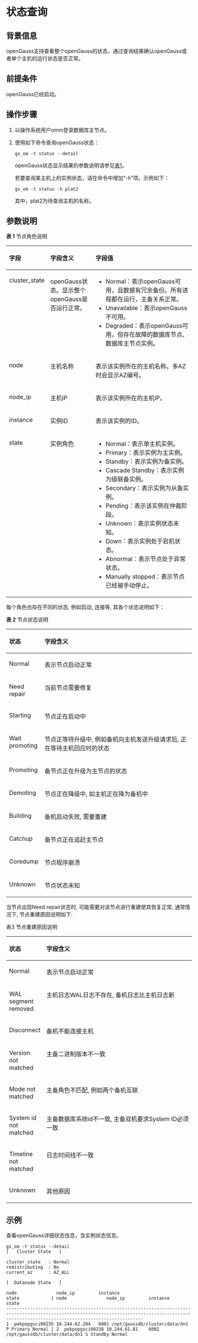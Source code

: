 # 状态查询<a name="ZH-CN_TOPIC_0242215009"></a>

## 背景信息<a name="zh-cn_topic_0237088790_zh-cn_topic_0059778948_section199712094115"></a>

openGauss支持查看整个openGauss的状态，通过查询结果确认openGauss或者单个主机的运行状态是否正常。

## 前提条件<a name="zh-cn_topic_0237088790_zh-cn_topic_0059778948_sa8f556adc7a142bd8efdec0f4483d2bd"></a>

openGauss已经启动。

## 操作步骤<a name="zh-cn_topic_0237088790_zh-cn_topic_0059778948_sf87c613d20a343e7ab7491fce49d6eaf"></a>

1. 以操作系统用户omm登录数据库主节点。

2.  使用如下命令查询openGauss状态：

    ```
    gs_om -t status --detail
    ```

    openGauss状态显示结果的参数说明请参见[表1](#zh-cn_topic_0237088790_table9610118112610)。

    若要查询某主机上的实例状态，请在命令中增加“-h”项。示例如下：

    ```
    gs_om -t status -h plat2 
    ```

    其中，plat2为待查询主机的名称。


## 参数说明<a name="zh-cn_topic_0237088790_zh-cn_topic_0059778948_s5690879aa2e24fb79ca064e487f93803"></a>

**表 1**  节点角色说明

<a name="zh-cn_topic_0237088790_table9610118112610"></a>
<table><thead align="left"><tr id="zh-cn_topic_0237088790_zh-cn_topic_0085031926_zh-cn_topic_0059777902_r1ca68f47ed7a43ba9fa57e054c552300"><th class="cellrowborder" valign="top" width="19.05%" id="mcps1.2.4.1.1"><p id="zh-cn_topic_0237088790_zh-cn_topic_0085031926_zh-cn_topic_0059777902_a22069e314c114d0092fba3f9be40eddd"><a name="zh-cn_topic_0237088790_zh-cn_topic_0085031926_zh-cn_topic_0059777902_a22069e314c114d0092fba3f9be40eddd"></a><a name="zh-cn_topic_0237088790_zh-cn_topic_0085031926_zh-cn_topic_0059777902_a22069e314c114d0092fba3f9be40eddd"></a>字段</p>
</th>
<th class="cellrowborder" valign="top" width="24.87%" id="mcps1.2.4.1.2"><p id="zh-cn_topic_0237088790_zh-cn_topic_0085031926_zh-cn_topic_0059777902_a33e384cc66d44c37b0d401eeebb5b651"><a name="zh-cn_topic_0237088790_zh-cn_topic_0085031926_zh-cn_topic_0059777902_a33e384cc66d44c37b0d401eeebb5b651"></a><a name="zh-cn_topic_0237088790_zh-cn_topic_0085031926_zh-cn_topic_0059777902_a33e384cc66d44c37b0d401eeebb5b651"></a>字段含义</p>
</th>
<th class="cellrowborder" valign="top" width="56.08%" id="mcps1.2.4.1.3"><p id="zh-cn_topic_0237088790_zh-cn_topic_0085031926_zh-cn_topic_0059777902_zh-cn_topic_0058968082_p39822642214"><a name="zh-cn_topic_0237088790_zh-cn_topic_0085031926_zh-cn_topic_0059777902_zh-cn_topic_0058968082_p39822642214"></a><a name="zh-cn_topic_0237088790_zh-cn_topic_0085031926_zh-cn_topic_0059777902_zh-cn_topic_0058968082_p39822642214"></a>字段值</p>
</th>
</tr>
</thead>
<tbody><tr id="zh-cn_topic_0237088790_zh-cn_topic_0085031926_zh-cn_topic_0059777902_r17aa5d21875344b6a7699bf77a96c87c"><td class="cellrowborder" valign="top" width="19.05%" headers="mcps1.2.4.1.1 "><p id="zh-cn_topic_0237088790_zh-cn_topic_0085031926_zh-cn_topic_0059777902_zh-cn_topic_0058968082_p698218613226"><a name="zh-cn_topic_0237088790_zh-cn_topic_0085031926_zh-cn_topic_0059777902_zh-cn_topic_0058968082_p698218613226"></a><a name="zh-cn_topic_0237088790_zh-cn_topic_0085031926_zh-cn_topic_0059777902_zh-cn_topic_0058968082_p698218613226"></a>cluster_state</p>
</td>
<td class="cellrowborder" valign="top" width="24.87%" headers="mcps1.2.4.1.2 "><p id="zh-cn_topic_0237088790_zh-cn_topic_0085031926_zh-cn_topic_0059777902_zh-cn_topic_0058968082_p159828610229"><a name="zh-cn_topic_0237088790_zh-cn_topic_0085031926_zh-cn_topic_0059777902_zh-cn_topic_0058968082_p159828610229"></a><a name="zh-cn_topic_0237088790_zh-cn_topic_0085031926_zh-cn_topic_0059777902_zh-cn_topic_0058968082_p159828610229"></a><span id="zh-cn_topic_0237088790_text19664945191710"><a name="zh-cn_topic_0237088790_text19664945191710"></a><a name="zh-cn_topic_0237088790_text19664945191710"></a>openGauss</span>状态。显示<span id="zh-cn_topic_0237088790_text7284101710288"><a name="zh-cn_topic_0237088790_text7284101710288"></a><a name="zh-cn_topic_0237088790_text7284101710288"></a>整个openGauss</span>是否运行正常。</p>
</td>
<td class="cellrowborder" valign="top" width="56.08%" headers="mcps1.2.4.1.3 "><a name="zh-cn_topic_0237088790_zh-cn_topic_0085031926_zh-cn_topic_0059777902_u8eef390bf2e74b0ea8c6025c5283f88d"></a><a name="zh-cn_topic_0237088790_zh-cn_topic_0085031926_zh-cn_topic_0059777902_u8eef390bf2e74b0ea8c6025c5283f88d"></a><ul id="zh-cn_topic_0237088790_zh-cn_topic_0085031926_zh-cn_topic_0059777902_u8eef390bf2e74b0ea8c6025c5283f88d"><li>Normal：表示<span id="zh-cn_topic_0237088790_text2361349141713"><a name="zh-cn_topic_0237088790_text2361349141713"></a><a name="zh-cn_topic_0237088790_text2361349141713"></a>openGauss</span>可用，且数据有冗余备份。所有进程都在运行，主备关系正常。</li><li>Unavailable：表示<span id="zh-cn_topic_0237088790_text6391145014178"><a name="zh-cn_topic_0237088790_text6391145014178"></a><a name="zh-cn_topic_0237088790_text6391145014178"></a>openGauss</span>不可用。</li><li>Degraded：表示<span id="zh-cn_topic_0237088790_text929715191713"><a name="zh-cn_topic_0237088790_text929715191713"></a><a name="zh-cn_topic_0237088790_text929715191713"></a>openGauss</span>可用，但存在故障的<span id="zh-cn_topic_0237088790_text417964612305"><a name="zh-cn_topic_0237088790_text417964612305"></a><a name="zh-cn_topic_0237088790_text417964612305"></a>数据库节点</span>、<span id="zh-cn_topic_0237088790_text133031617101716"><a name="zh-cn_topic_0237088790_text133031617101716"></a><a name="zh-cn_topic_0237088790_text133031617101716"></a>数据库主节点</span>实例。</li></ul>
</td>
</tr>
<tr id="zh-cn_topic_0237088790_zh-cn_topic_0085031926_zh-cn_topic_0059777902_re9a86e5d6b81441f9c8d99ae61136d92"><td class="cellrowborder" valign="top" width="19.05%" headers="mcps1.2.4.1.1 "><p id="zh-cn_topic_0237088790_zh-cn_topic_0085031926_zh-cn_topic_0059777902_zh-cn_topic_0058968082_p199843613221"><a name="zh-cn_topic_0237088790_zh-cn_topic_0085031926_zh-cn_topic_0059777902_zh-cn_topic_0058968082_p199843613221"></a><a name="zh-cn_topic_0237088790_zh-cn_topic_0085031926_zh-cn_topic_0059777902_zh-cn_topic_0058968082_p199843613221"></a>node</p>
</td>
<td class="cellrowborder" valign="top" width="24.87%" headers="mcps1.2.4.1.2 "><p id="zh-cn_topic_0237088790_zh-cn_topic_0085031926_zh-cn_topic_0059777902_zh-cn_topic_0058968082_p29841464224"><a name="zh-cn_topic_0237088790_zh-cn_topic_0085031926_zh-cn_topic_0059777902_zh-cn_topic_0058968082_p29841464224"></a><a name="zh-cn_topic_0237088790_zh-cn_topic_0085031926_zh-cn_topic_0059777902_zh-cn_topic_0058968082_p29841464224"></a>主机名称</p>
</td>
<td class="cellrowborder" valign="top" width="56.08%" headers="mcps1.2.4.1.3 "><p id="zh-cn_topic_0237088790_zh-cn_topic_0085031926_zh-cn_topic_0059777902_zh-cn_topic_0058968082_p19984269228"><a name="zh-cn_topic_0237088790_zh-cn_topic_0085031926_zh-cn_topic_0059777902_zh-cn_topic_0058968082_p19984269228"></a><a name="zh-cn_topic_0237088790_zh-cn_topic_0085031926_zh-cn_topic_0059777902_zh-cn_topic_0058968082_p19984269228"></a>表示该实例所在的主机名称。多AZ时会显示AZ编号。</p>
</td>
</tr>
<tr id="zh-cn_topic_0237088790_zh-cn_topic_0085031926_zh-cn_topic_0059777902_r610a088662ca41bda29d5bf627175f4a"><td class="cellrowborder" valign="top" width="19.05%" headers="mcps1.2.4.1.1 "><p id="zh-cn_topic_0237088790_zh-cn_topic_0085031926_zh-cn_topic_0059777902_zh-cn_topic_0058968082_p11984061224"><a name="zh-cn_topic_0237088790_zh-cn_topic_0085031926_zh-cn_topic_0059777902_zh-cn_topic_0058968082_p11984061224"></a><a name="zh-cn_topic_0237088790_zh-cn_topic_0085031926_zh-cn_topic_0059777902_zh-cn_topic_0058968082_p11984061224"></a>node_ip</p>
</td>
<td class="cellrowborder" valign="top" width="24.87%" headers="mcps1.2.4.1.2 "><p id="zh-cn_topic_0237088790_zh-cn_topic_0085031926_zh-cn_topic_0059777902_zh-cn_topic_0058968082_p179841960221"><a name="zh-cn_topic_0237088790_zh-cn_topic_0085031926_zh-cn_topic_0059777902_zh-cn_topic_0058968082_p179841960221"></a><a name="zh-cn_topic_0237088790_zh-cn_topic_0085031926_zh-cn_topic_0059777902_zh-cn_topic_0058968082_p179841960221"></a>主机IP</p>
</td>
<td class="cellrowborder" valign="top" width="56.08%" headers="mcps1.2.4.1.3 "><p id="zh-cn_topic_0237088790_zh-cn_topic_0085031926_zh-cn_topic_0059777902_a28dc49c29e4b47ef84231f37bc8614c7"><a name="zh-cn_topic_0237088790_zh-cn_topic_0085031926_zh-cn_topic_0059777902_a28dc49c29e4b47ef84231f37bc8614c7"></a><a name="zh-cn_topic_0237088790_zh-cn_topic_0085031926_zh-cn_topic_0059777902_a28dc49c29e4b47ef84231f37bc8614c7"></a>表示该实例所在的主机IP。</p>
</td>
</tr>
<tr id="zh-cn_topic_0237088790_zh-cn_topic_0085031926_zh-cn_topic_0059777902_r480709225ee64f3fbaf7bcbd8211c4ce"><td class="cellrowborder" valign="top" width="19.05%" headers="mcps1.2.4.1.1 "><p id="zh-cn_topic_0237088790_zh-cn_topic_0085031926_zh-cn_topic_0059777902_aef08714d893a44dd8695759c16b8caa3"><a name="zh-cn_topic_0237088790_zh-cn_topic_0085031926_zh-cn_topic_0059777902_aef08714d893a44dd8695759c16b8caa3"></a><a name="zh-cn_topic_0237088790_zh-cn_topic_0085031926_zh-cn_topic_0059777902_aef08714d893a44dd8695759c16b8caa3"></a>instance</p>
</td>
<td class="cellrowborder" valign="top" width="24.87%" headers="mcps1.2.4.1.2 "><p id="zh-cn_topic_0237088790_zh-cn_topic_0085031926_zh-cn_topic_0059777902_zh-cn_topic_0058968082_p898536202218"><a name="zh-cn_topic_0237088790_zh-cn_topic_0085031926_zh-cn_topic_0059777902_zh-cn_topic_0058968082_p898536202218"></a><a name="zh-cn_topic_0237088790_zh-cn_topic_0085031926_zh-cn_topic_0059777902_zh-cn_topic_0058968082_p898536202218"></a>实例ID</p>
</td>
<td class="cellrowborder" valign="top" width="56.08%" headers="mcps1.2.4.1.3 "><p id="zh-cn_topic_0237088790_zh-cn_topic_0085031926_zh-cn_topic_0059777902_a2ea98b2ed5da4883943bb701c08da0d3"><a name="zh-cn_topic_0237088790_zh-cn_topic_0085031926_zh-cn_topic_0059777902_a2ea98b2ed5da4883943bb701c08da0d3"></a><a name="zh-cn_topic_0237088790_zh-cn_topic_0085031926_zh-cn_topic_0059777902_a2ea98b2ed5da4883943bb701c08da0d3"></a>表示该实例的ID。</p>
</td>
</tr>
<tr id="zh-cn_topic_0237088790_zh-cn_topic_0085031926_zh-cn_topic_0059777902_r74e01d104db147eca995378493187166"><td class="cellrowborder" valign="top" width="19.05%" headers="mcps1.2.4.1.1 "><p id="zh-cn_topic_0237088790_zh-cn_topic_0085031926_zh-cn_topic_0059777902_zh-cn_topic_0058968082_p698520620220"><a name="zh-cn_topic_0237088790_zh-cn_topic_0085031926_zh-cn_topic_0059777902_zh-cn_topic_0058968082_p698520620220"></a><a name="zh-cn_topic_0237088790_zh-cn_topic_0085031926_zh-cn_topic_0059777902_zh-cn_topic_0058968082_p698520620220"></a>state</p>
</td>
<td class="cellrowborder" valign="top" width="24.87%" headers="mcps1.2.4.1.2 "><p id="zh-cn_topic_0237088790_zh-cn_topic_0085031926_zh-cn_topic_0059777902_zh-cn_topic_0058968082_p119851662227"><a name="zh-cn_topic_0237088790_zh-cn_topic_0085031926_zh-cn_topic_0059777902_zh-cn_topic_0058968082_p119851662227"></a><a name="zh-cn_topic_0237088790_zh-cn_topic_0085031926_zh-cn_topic_0059777902_zh-cn_topic_0058968082_p119851662227"></a>实例角色</p>
</td>
<td class="cellrowborder" valign="top" width="56.08%" headers="mcps1.2.4.1.3 "><a name="zh-cn_topic_0237088790_zh-cn_topic_0085031926_zh-cn_topic_0059777902_ua6b7f8f70d934801a366687ed3c30f79"></a><a name="zh-cn_topic_0237088790_zh-cn_topic_0085031926_zh-cn_topic_0059777902_ua6b7f8f70d934801a366687ed3c30f79"></a><ul id="zh-cn_topic_0237088790_zh-cn_topic_0085031926_zh-cn_topic_0059777902_ua6b7f8f70d934801a366687ed3c30f79"><li>Normal：表示单主机实例。</li><li>Primary：表示实例为主实例。</li><li>Standby：表示实例为备实例。</li><li>Cascade Standby：表示实例为级联备实例。</li><li>Secondary：表示实例为从备实例。</li><li>Pending：表示该实例在仲裁阶段。</li><li>Unknown：表示实例状态未知。</li><li>Down：表示实例处于宕机状态。</li><li>Abnormal：表示节点处于异常状态。</li><li>Manually stopped：表示节点已经被手动停止。</li></ul>
</td>
</tr>
</tbody>
</table>



每个角色也存在不同的状态, 例如启动, 连接等, 其各个状态说明如下：

**表 2**  节点状态说明

<a name="table149721321167"></a>
<table><thead align="left"><tr id="row10972432141616"><th class="cellrowborder" valign="top" width="19.09%" id="mcps1.2.3.1.1"><p id="p2972163216166"><a name="p2972163216166"></a><a name="p2972163216166"></a>状态</p>
</th>
<th class="cellrowborder" valign="top" width="80.91000000000001%" id="mcps1.2.3.1.2"><p id="p6973132171614"><a name="p6973132171614"></a><a name="p6973132171614"></a>字段含义</p>
</th>
</tr>
</thead>
<tbody><tr id="row1697353271611"><td class="cellrowborder" valign="top" width="19.09%" headers="mcps1.2.3.1.1 "><p id="p4973103219165"><a name="p4973103219165"></a><a name="p4973103219165"></a>Normal</p>
</td>
<td class="cellrowborder" valign="top" width="80.91000000000001%" headers="mcps1.2.3.1.2 "><p id="p797316329162"><a name="p797316329162"></a><a name="p797316329162"></a>表示节点启动正常</p>
</td>
</tr>
<tr id="row497463241614"><td class="cellrowborder" valign="top" width="19.09%" headers="mcps1.2.3.1.1 "><p id="p997413321162"><a name="p997413321162"></a><a name="p997413321162"></a>Need repair</p>
</td>
<td class="cellrowborder" valign="top" width="80.91000000000001%" headers="mcps1.2.3.1.2 "><p id="p19974432161619"><a name="p19974432161619"></a><a name="p19974432161619"></a>当前节点需要修复</p>
</td>
</tr>
<tr id="row10974632161613"><td class="cellrowborder" valign="top" width="19.09%" headers="mcps1.2.3.1.1 "><p id="p1297417320163"><a name="p1297417320163"></a><a name="p1297417320163"></a>Starting</p>
</td>
<td class="cellrowborder" valign="top" width="80.91000000000001%" headers="mcps1.2.3.1.2 "><p id="p129748322165"><a name="p129748322165"></a><a name="p129748322165"></a>节点正在启动中</p>
</td>
</tr>
<tr id="row11974193214164"><td class="cellrowborder" valign="top" width="19.09%" headers="mcps1.2.3.1.1 "><p id="p6850209237"><a name="p6850209237"></a><a name="p6850209237"></a>Wait promoting</p>
</td>
<td class="cellrowborder" valign="top" width="80.91000000000001%" headers="mcps1.2.3.1.2 "><p id="p39751332191613"><a name="p39751332191613"></a><a name="p39751332191613"></a>节点正等待升级中, 例如备机向主机发送升级请求后, 正在等待主机回应时的状态</p>
</td>
</tr>
<tr id="row559165911244"><td class="cellrowborder" valign="top" width="19.09%" headers="mcps1.2.3.1.1 "><p id="p195912059112419"><a name="p195912059112419"></a><a name="p195912059112419"></a>Promoting</p>
</td>
<td class="cellrowborder" valign="top" width="80.91000000000001%" headers="mcps1.2.3.1.2 "><p id="p1059113596242"><a name="p1059113596242"></a><a name="p1059113596242"></a>备节点正在升级为主节点的状态</p>
</td>
</tr>
<tr id="row16262125142516"><td class="cellrowborder" valign="top" width="19.09%" headers="mcps1.2.3.1.1 "><p id="p7975832171615"><a name="p7975832171615"></a><a name="p7975832171615"></a>Demoting</p>
</td>
<td class="cellrowborder" valign="top" width="80.91000000000001%" headers="mcps1.2.3.1.2 "><p id="p4975163281616"><a name="p4975163281616"></a><a name="p4975163281616"></a>节点正在降级中, 如主机正在降为备机中</p>
</td>
</tr>
<tr id="row166011154288"><td class="cellrowborder" valign="top" width="19.09%" headers="mcps1.2.3.1.1 "><p id="p3602171516283"><a name="p3602171516283"></a><a name="p3602171516283"></a>Building</p>
</td>
<td class="cellrowborder" valign="top" width="80.91000000000001%" headers="mcps1.2.3.1.2 "><p id="p8602141519287"><a name="p8602141519287"></a><a name="p8602141519287"></a>备机启动失败, 需要重建</p>
</td>
</tr>
<tr id="row204661155152818"><td class="cellrowborder" valign="top" width="19.09%" headers="mcps1.2.3.1.1 "><p id="p046665518284"><a name="p046665518284"></a><a name="p046665518284"></a>Catchup</p>
</td>
<td class="cellrowborder" valign="top" width="80.91000000000001%" headers="mcps1.2.3.1.2 "><p id="p19467185572814"><a name="p19467185572814"></a><a name="p19467185572814"></a>备节点正在追赶主节点</p>
</td>
</tr>
<tr id="row1954133272912"><td class="cellrowborder" valign="top" width="19.09%" headers="mcps1.2.3.1.1 "><p id="p95473252913"><a name="p95473252913"></a><a name="p95473252913"></a>Coredump</p>
</td>
<td class="cellrowborder" valign="top" width="80.91000000000001%" headers="mcps1.2.3.1.2 "><p id="p154132152915"><a name="p154132152915"></a><a name="p154132152915"></a>节点程序崩溃</p>
</td>
</tr>
<tr id="row6961171216305"><td class="cellrowborder" valign="top" width="19.09%" headers="mcps1.2.3.1.1 "><p id="p39611712173013"><a name="p39611712173013"></a><a name="p39611712173013"></a>Unknown</p>
</td>
<td class="cellrowborder" valign="top" width="80.91000000000001%" headers="mcps1.2.3.1.2 "><p id="p196171243012"><a name="p196171243012"></a><a name="p196171243012"></a>节点状态未知</p>
</td>
</tr>
</tbody>
</table>


当节点出现Need repair状态时, 可能需要对该节点进行重建使其恢复正常, 通常情况下, 节点重建原因说明如下:

表3 节点重建原因说明

<a name="table19763431134713"></a>
<table><thead align="left"><tr id="row876483111479"><th class="cellrowborder" valign="top" width="19.09%" id="mcps1.1.3.1.1"><p id="p576419319471"><a name="p576419319471"></a><a name="p576419319471"></a>状态</p>
</th>
<th class="cellrowborder" valign="top" width="80.91000000000001%" id="mcps1.1.3.1.2"><p id="p14764531184717"><a name="p14764531184717"></a><a name="p14764531184717"></a>字段含义</p>
</th>
</tr>
</thead>
<tbody><tr id="row16764203134718"><td class="cellrowborder" valign="top" width="19.09%" headers="mcps1.1.3.1.1 "><p id="p776473116475"><a name="p776473116475"></a><a name="p776473116475"></a>Normal</p>
</td>
<td class="cellrowborder" valign="top" width="80.91000000000001%" headers="mcps1.1.3.1.2 "><p id="p1176423114713"><a name="p1176423114713"></a><a name="p1176423114713"></a>表示节点启动正常</p>
</td>
</tr>
<tr id="row13764133118472"><td class="cellrowborder" valign="top" width="19.09%" headers="mcps1.1.3.1.1 "><p id="p5680195674719"><a name="p5680195674719"></a><a name="p5680195674719"></a>WAL segment removed</p>
</td>
<td class="cellrowborder" valign="top" width="80.91000000000001%" headers="mcps1.1.3.1.2 "><p id="p4764131124717"><a name="p4764131124717"></a><a name="p4764131124717"></a>主机日志WAL日志不存在, 备机日志比主机日志新</p>
</td>
</tr>
<tr id="row57641331174715"><td class="cellrowborder" valign="top" width="19.09%" headers="mcps1.1.3.1.1 "><p id="p12764131134712"><a name="p12764131134712"></a><a name="p12764131134712"></a>Disconnect</p>
</td>
<td class="cellrowborder" valign="top" width="80.91000000000001%" headers="mcps1.1.3.1.2 "><p id="p157641631134717"><a name="p157641631134717"></a><a name="p157641631134717"></a>备机不能连接主机</p>
</td>
</tr>
<tr id="row197649313478"><td class="cellrowborder" valign="top" width="19.09%" headers="mcps1.1.3.1.1 "><p id="p177651831184719"><a name="p177651831184719"></a><a name="p177651831184719"></a>Version not matched</p>
</td>
<td class="cellrowborder" valign="top" width="80.91000000000001%" headers="mcps1.1.3.1.2 "><p id="p175006437491"><a name="p175006437491"></a><a name="p175006437491"></a>主备二进制版本不一致</p>
</td>
</tr>
<tr id="row13765193194719"><td class="cellrowborder" valign="top" width="19.09%" headers="mcps1.1.3.1.1 "><p id="p6765173134713"><a name="p6765173134713"></a><a name="p6765173134713"></a>Mode not matched</p>
</td>
<td class="cellrowborder" valign="top" width="80.91000000000001%" headers="mcps1.1.3.1.2 "><p id="p11534131815503"><a name="p11534131815503"></a><a name="p11534131815503"></a>主备角色不匹配, 例如两个备机互联</p>
</td>
</tr>
<tr id="row18765163174713"><td class="cellrowborder" valign="top" width="19.09%" headers="mcps1.1.3.1.1 "><p id="p4765131114720"><a name="p4765131114720"></a><a name="p4765131114720"></a>System id not matched</p>
</td>
<td class="cellrowborder" valign="top" width="80.91000000000001%" headers="mcps1.1.3.1.2 "><p id="p9765731114718"><a name="p9765731114718"></a><a name="p9765731114718"></a>主备数据库系统id不一致, 主备双机要求System ID必须一致</p>
</td>
</tr>
<tr id="row37654312479"><td class="cellrowborder" valign="top" width="19.09%" headers="mcps1.1.3.1.1 "><p id="p1876513164711"><a name="p1876513164711"></a><a name="p1876513164711"></a>Timeline not matched</p>
</td>
<td class="cellrowborder" valign="top" width="80.91000000000001%" headers="mcps1.1.3.1.2 "><p id="p476533144713"><a name="p476533144713"></a><a name="p476533144713"></a>日志时间线不一致</p>
</td>
</tr>
<tr id="row376583112472"><td class="cellrowborder" valign="top" width="19.09%" headers="mcps1.1.3.1.1 "><p id="p276511317475"><a name="p276511317475"></a><a name="p276511317475"></a>Unknown</p>
</td>
<td class="cellrowborder" valign="top" width="80.91000000000001%" headers="mcps1.1.3.1.2 "><p id="p1376543114713"><a name="p1376543114713"></a><a name="p1376543114713"></a>其他原因</p>
</td>
</tr>
</tbody>
</table>


## 示例<a name="zh-cn_topic_0237088790_zh-cn_topic_0059778948_s2ca7a9ce813e4d209f3801b2171de8b1"></a>

查看openGauss详细状态信息，含实例状态信息。

```
gs_om -t status --detail
[   Cluster State   ]

cluster_state   : Normal
redistributing  : No
current_az      : AZ_ALL

[  Datanode State   ]

node               node_ip         instance                                 state            | node               node_ip         instance                                 state
------------------------------------------------------------------------------------------------------------------------------------------------------------------------------------------------
1  pekpopgsci00235 10.244.62.204   6001 /opt/gaussdb/cluster/data/dn1 P Primary Normal | 2  pekpopgsci00238 10.244.61.81    6002 /opt/gaussdb/cluster/data/dn1 S Standby Normal
```

